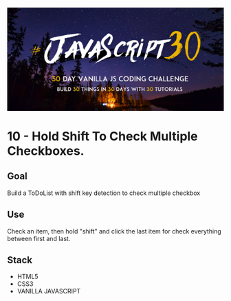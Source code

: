 ![JS30](../javascript30.png)

# 10 - Hold Shift To Check Multiple Checkboxes.

## Goal

Build a ToDoList with shift key detection to check multiple checkbox

## Use

Check an item, then hold "shift" and click the last item for check everything between first and last.

## Stack

- HTML5
- CSS3
- VANILLA JAVASCRIPT
